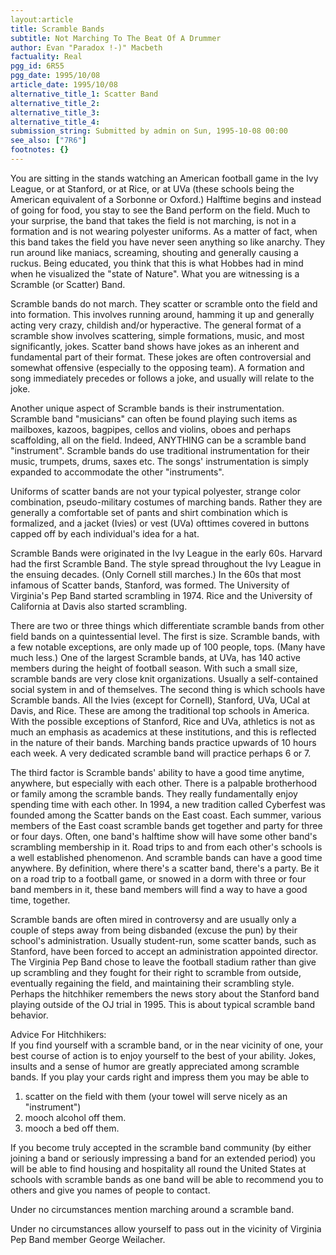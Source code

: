 ```yaml
---
layout:article
title: Scramble Bands
subtitle: Not Marching To The Beat Of A Drummer
author: Evan "Paradox !-)" Macbeth
factuality: Real
pgg_id: 6R55
pgg_date: 1995/10/08
article_date: 1995/10/08
alternative_title_1: Scatter Band
alternative_title_2: 
alternative_title_3: 
alternative_title_4: 
submission_string: Submitted by admin on Sun, 1995-10-08 00:00
see_also: ["7R6"]
footnotes: {}
---
```

<div>
<p>You are sitting in the stands watching an American football game in the Ivy League, or at Stanford, or at Rice, or at UVa (these schools being the American equivalent of a Sorbonne or Oxford.) Halftime begins and instead of going for food, you stay to see the Band perform on the field. Much to your surprise, the band that takes the field is not marching, is not in a formation and is not wearing polyester uniforms. As a matter of fact, when this band takes the field you have never seen anything so like anarchy. They run around like maniacs, screaming, shouting and generally causing a ruckus. Being educated, you think that this is what Hobbes had in mind when he visualized the "state of Nature". What you are witnessing is a Scramble (or Scatter) Band.</p>
<p>Scramble bands do not march. They scatter or scramble onto the field and into formation. This involves running around, hamming it up and generally acting very crazy, childish and/or hyperactive. The general format of a scramble show involves scattering, simple formations, music, and most significantly, jokes. Scatter band shows have jokes as an inherent and fundamental part of their format. These jokes are often controversial and somewhat offensive (especially to the opposing team). A formation and song immediately precedes or follows a joke, and usually will relate to the joke.</p>
<p>Another unique aspect of Scramble bands is their instrumentation. Scramble band "musicians" can often be found playing such items as mailboxes, kazoos, bagpipes, cellos and violins, oboes and perhaps scaffolding, all on the field. Indeed, ANYTHING can be a scramble band "instrument". Scramble bands do use traditional instrumentation for their music, trumpets, drums, saxes etc. The songs' instrumentation is simply expanded to accommodate the other "instruments".</p>
<p>Uniforms of scatter bands are not your typical polyester, strange color combination, pseudo-military costumes of marching bands. Rather they are generally a comfortable set of pants and shirt combination which is formalized, and a jacket (Ivies) or vest (UVa) ofttimes covered in buttons capped off by each individual's idea for a hat.</p>
<p>Scramble Bands were originated in the Ivy League in the early 60s. Harvard had the first Scramble Band. The style spread throughout the Ivy League in the ensuing decades. (Only Cornell still marches.) In the 60s that most infamous of Scatter bands, Stanford, was formed. The University of Virginia's Pep Band started scrambling in 1974. Rice and the University of California at Davis also started scrambling.</p>
<p>There are two or three things which differentiate scramble bands from other field bands on a quintessential level. The first is size. Scramble bands, with a few notable exceptions, are only made up of 100 people, tops. (Many have much less.) One of the largest Scramble bands, at UVa, has 140 active members during the height of football season. With such a small size, scramble bands are very close knit organizations. Usually a self-contained social system in and of themselves. The second thing is which schools have Scramble bands. All the Ivies (except for Cornell), Stanford, UVa, UCal at Davis, and Rice. These are among the traditional top schools in America. With the possible exceptions of Stanford, Rice and UVa, athletics is not as much an emphasis as academics at these institutions, and this is reflected in the nature of their bands. Marching bands practice upwards of 10 hours each week. A very dedicated scramble band will practice perhaps 6 or 7.</p>
<p>The third factor is Scramble bands' ability to have a good time anytime, anywhere, but especially with each other. There is a palpable brotherhood or family among the scramble bands. They really fundamentally enjoy spending time with each other. In 1994, a new tradition called Cyberfest was founded among the Scatter bands on the East coast. Each summer, various members of the East coast scramble bands get together and party for three or four days. Often, one band's halftime show will have some other band's scrambling membership in it. Road trips to and from each other's schools is a well established phenomenon. And scramble bands can have a good time anywhere. By definition, where there's a scatter band, there's a party. Be it on a road trip to a football game, or snowed in a dorm with three or four band members in it, these band members will find a way to have a good time, together.</p>
<p>Scramble bands are often mired in controversy and are usually only a couple of steps away from being disbanded (excuse the pun) by their school's administration. Usually student-run, some scatter bands, such as Stanford, have been forced to accept an administration appointed director. The Virginia Pep Band chose to leave the football stadium rather than give up scrambling and they fought for their right to scramble from outside, eventually regaining the field, and maintaining their scrambling style. Perhaps the hitchhiker remembers the news story about the Stanford band playing outside of the OJ trial in 1995. This is about typical scramble band behavior.</p>
<p>Advice For Hitchhikers:<br>
If you find yourself with a scramble band, or in the near vicinity of one, your best course of action is to enjoy yourself to the best of your ability. Jokes, insults and a sense of humor are greatly appreciated among scramble bands. If you play your cards right and impress them you may be able to</p>
<ol>
<li value="1">scatter on the field with them (your towel will serve nicely as an "instrument")</li>
<li value="2">mooch alcohol off them.</li>
<li value="3">mooch a bed off them.</li>
</ol>
<p>If you become truly accepted in the scramble band community (by either joining a band or seriously impressing a band for an extended period) you will be able to find housing and hospitality all round the United States at schools with scramble bands as one band will be able to recommend you to others and give you names of people to contact.</p>
<p>Under no circumstances mention marching around a scramble band.</p>
<p>Under no circumstances allow yourself to pass out in the vicinity of Virginia Pep Band member George Weilacher.</p>
</div>
